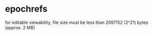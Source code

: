 # epochrefs

for editable viewability, file size must be less than 2097152 (2^21) bytes (approx. 2 MB)
